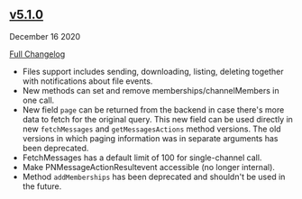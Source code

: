 ## [v5.1.0](https://github.com/pubnub/kotlin/releases/tag/v5.1.0)
December 16 2020

[Full Changelog](https://github.com/pubnub/kotlin/compare/v5.0.2...v5.1.0)

- Files support includes sending, downloading, listing, deleting together with notifications about file events. 
- New methods can set and remove memberships/channelMembers in one call. 
- New field `page` can be returned from the backend in case there's more data to fetch for the original query. This new field can be used directly in new `fetchMessages` and `getMessagesActions` method versions. The old versions in which paging information was in separate arguments has been deprecated. 
- FetchMessages has a default limit of 100 for single-channel call. 
- Make PNMessageActionResultevent accessible (no longer internal). 
- Method `addMemberships` has been deprecated and shouldn't be used in the future. 


